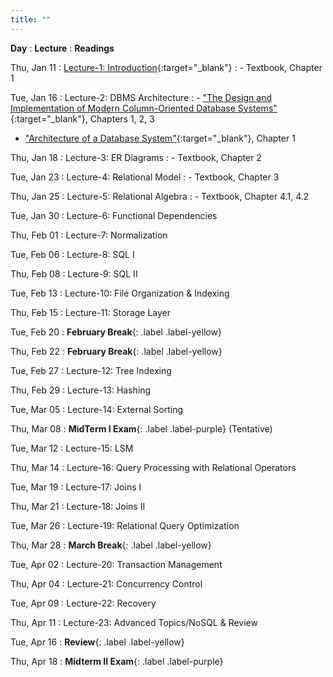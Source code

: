 ```yaml
---
title: ""
---
```


**Day**
: **Lecture**
    : **Readings**

Thu, Jan 11
: [Lecture-1: Introduction](https://piazza.com/class_profile/get_resource/lqgumfk5p7c3yl/lrctzbztt4m3yk){:target="_blank"}
    : - Textbook, Chapter 1

Tue, Jan 16
: Lecture-2: DBMS Architecture
    : - ["The Design and Implementation of Modern Column-Oriented Database Systems"](https://stratos.seas.harvard.edu/files/stratos/files/columnstoresfntdbs.pdf){:target="_blank"}, Chapters 1, 2, 3
- ["Architecture of a Database System"](https://dsf.berkeley.edu/papers/fntdb07-architecture.pdf){:target="_blank"}, Chapter 1

Thu, Jan 18
: Lecture-3: ER Diagrams
    : - Textbook, Chapter 2

Tue, Jan 23
: Lecture-4: Relational Model
    : - Textbook, Chapter 3

Thu, Jan 25
: Lecture-5: Relational Algebra
    : - Textbook, Chapter 4.1, 4.2

Tue, Jan 30
: Lecture-6: Functional Dependencies

Thu, Feb 01
: Lecture-7: Normalization

Tue, Feb 06
: Lecture-8: SQL I

Thu, Feb 08
: Lecture-9: SQL II

Tue, Feb 13
: Lecture-10: File Organization & Indexing

Thu, Feb 15
: Lecture-11: Storage Layer

Tue, Feb 20
: **February Break**{: .label .label-yellow}

Thu, Feb 22
: **February Break**{: .label .label-yellow}

Tue, Feb 27
: Lecture-12: Tree Indexing

Thu, Feb 29
: Lecture-13: Hashing

Tue, Mar 05
: Lecture-14: External Sorting

Thu, Mar 08
: **MidTerm I Exam**{: .label .label-purple} (Tentative)

Tue, Mar 12
: Lecture-15: LSM

Thu, Mar 14
: Lecture-16: Query Processing with Relational Operators

Tue, Mar 19
: Lecture-17: Joins I

Thu, Mar 21
: Lecture-18: Joins II

Tue, Mar 26
: Lecture-19: Relational Query Optimization

Thu, Mar 28
: **March Break**{: .label .label-yellow}

Tue, Apr 02
: Lecture-20: Transaction Management

Thu, Apr 04
: Lecture-21: Concurrency Control

Tue, Apr 09
: Lecture-22: Recovery

Thu, Apr 11
: Lecture-23: Advanced Topics/NoSQL & Review

Tue, Apr 16
: **Review**{: .label .label-yellow}

Thu, Apr 18
: **Midterm II Exam**{: .label .label-purple}